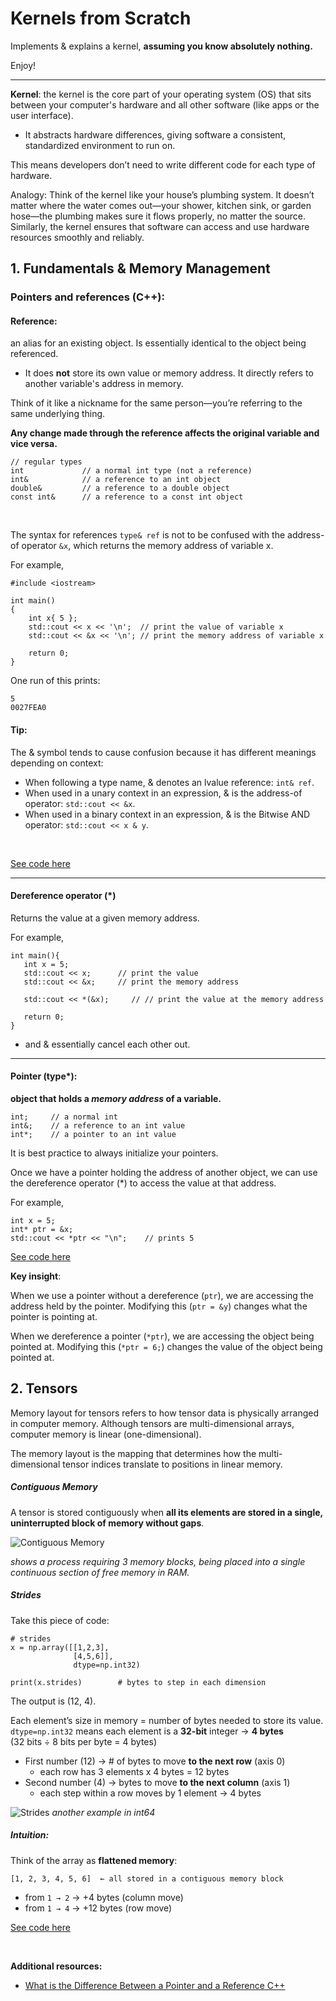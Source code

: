 # Kernels from Scratch

Implements & explains a kernel, **assuming you know absolutely nothing.**

Enjoy!

---
**Kernel**: the kernel is the core part of your operating system (OS) that sits between your computer's hardware and all other software (like apps or the user interface).

- It abstracts hardware differences, giving software a consistent, standardized environment to run on.

This means developers don’t need to write different code for each type of hardware.

Analogy:
Think of the kernel like your house’s plumbing system.
It doesn’t matter where the water comes out—your shower, kitchen sink, or garden hose—the plumbing makes sure it flows properly, no matter the source.
Similarly, the kernel ensures that software can access and use hardware resources smoothly and reliably.


## 1. Fundamentals & Memory Management

### Pointers and references (C++):

#### **Reference**: 
an alias for an existing object. Is essentially identical to the object being referenced.

   - It does **not** store its own value or memory address. It directly refers to another variable's address in memory.

   Think of it like a nickname for the same person—you’re referring to the same underlying thing.

**Any change made through the reference affects the original variable and vice versa.**


```
// regular types
int             // a normal int type (not a reference)
int&            // a reference to an int object
double&         // a reference to a double object
const int&      // a reference to a const int object
```
<br>

The syntax for references `type& ref` is not to be confused with the address-of operator `&x`, which returns the memory address of variable x.

For example,

```
#include <iostream>

int main()
{
    int x{ 5 };
    std::cout << x << '\n';  // print the value of variable x
    std::cout << &x << '\n'; // print the memory address of variable x

    return 0;
}
```
One run of this prints:
```
5
0027FEA0
```

#### Tip:
The & symbol tends to cause confusion because it has different meanings depending on context:

- When following a type name, & denotes an lvalue reference: `int& ref`.
- When used in a unary context in an expression, & is the address-of operator: `std::cout << &x`.
- When used in a binary context in an expression, & is the Bitwise AND operator: `std::cout << x & y`.


<br>

[See code here](./Fundamentals/C++/reference.cpp)


---

#### Dereference operator (*)

Returns the value at a given memory address.

For example,

```
int main(){
   int x = 5;
   std::cout << x;      // print the value
   std::cout << &x;     // print the memory address

   std::cout << *(&x);     // // print the value at the memory address

   return 0;
}
```

* and & essentially cancel each other out.


---

#### **Pointer** (type*): 
**object that holds a *memory address* of a variable.**

```
int;     // a normal int
int&;    // a reference to an int value
int*;    // a pointer to an int value
```

It is best practice to always initialize your pointers. 

Once we have a pointer holding the address of another object, we can use the dereference operator (*) to access the value at that address. 

For example,

```
int x = 5;
int* ptr = &x;
std::cout << *ptr << "\n";    // prints 5
```


[See code here](./Fundamentals/C++/pointer.cpp)


**Key insight**:

When we use a pointer without a dereference (`ptr`), we are accessing the address held by the pointer. Modifying this (`ptr = &y`) changes what the pointer is pointing at.

When we dereference a pointer (`*ptr`), we are accessing the object being pointed at. Modifying this (`*ptr = 6;`) changes the value of the object being pointed at.

## 2. Tensors

Memory layout for tensors refers to how tensor data is physically arranged in computer memory. Although tensors are multi-dimensional arrays, computer memory is linear (one-dimensional).

The memory layout is the mapping that determines how the multi-dimensional tensor indices translate to positions in linear memory.

##### Contiguous Memory
A tensor is stored contiguously when **all its elements are stored in a single, uninterrupted block of memory without gaps**.

![Contiguous Memory](./assets/contiguous_memory.png)

*shows a process requiring 3 memory blocks, being placed into a single continuous section of free memory in RAM.*

##### Strides

Take this piece of code:

```
# strides
x = np.array([[1,2,3], 
              [4,5,6]], 
              dtype=np.int32)

print(x.strides)        # bytes to step in each dimension
```

The output is (12, 4).

Each element’s size in memory = number of bytes needed to store its value. <br>
`dtype=np.int32` means each element is a **32-bit** integer → **4 bytes** <br>
(32 bits ÷ 8 bits per byte = 4 bytes)

- First number (12) → # of bytes to move **to the next row** (axis 0)
    - each row has 3 elements x 4 bytes = 12 bytes
- Second number (4) → bytes to move **to the next column** (axis 1)
    - each step within a row moves by 1 element → 4 bytes

![Strides](./assets/strides.png)
*another example in int64*

##### Intuition:

Think of the array as **flattened memory**:

`[1, 2, 3, 4, 5, 6]  ← all stored in a contiguous memory block`

- from `1 → 2` → +4 bytes (column move)
- from `1 → 4` → +12 bytes (row move)





[See code here](./Fundamentals/Numpy/essentials.ipynb)


<br>

**Additional resources:**
- [What is the Difference Between a Pointer and a Reference C++](https://www.youtube.com/watch?v=sxHng1iufQE&ab_channel=PaulProgramming)